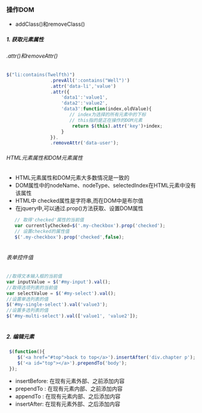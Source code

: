 ### 操作DOM

* addClass()和removeClass()


##### 1. 获取元素属性
###### .attr()和removeAttr()
```js
$("li:contains(Twelfth)")
				.prevAll(':contains("Well")')
				.attr('data-li','value')
				.attr({
				    'data1':'value1',
				    'data2':'value2',
				    'data3':function(index,oldValue){
				       // index为选择的所有元素中的下标
				       // this指的是正在操作的DOM元素
				        return $(this).attr('key')+index;
				    }
				}).
				.removeAttr('data-user');
```

###### HTML元素属性和DOM元素属性
- HTML元素属性和DOM元素大多数情况是一致的
- DOM属性中的nodeName、nodeType、selectedIndex在HTML元素中没有该属性
- HTML中 checked属性是字符串,而在DOM中是布尔值
- 在jquery中,可以通过.prop()方法获取、设置DOM属性
```js
   // 取得'checked'属性的当前值
   var currentlyChecked=$('.my-checkbox').prop('checked');
   // 设置checked的属性值
   $('.my-checkbox').prop('checked',false);
   
```

###### 表单控件值
```js
//取得文本输入框的当前值
var inputValue = $('#my-input').val();
//取得选项列表的当前值
var selectValue = $('#my-select').val();
//设置单选列表的值
$('#my-single-select').val('value3');
//设置多选列表的值
$('#my-multi-select').val(['value1', 'value2']);
 
```


##### 2. 编辑元素

```js
 $(function(){
    $('<a href="#top">back to top</a>').insertAfter('div.chapter p'); 
    $('<a id="top"></a>').prependTo('body');
 });
```
- insertBefore: 在现有元素外部、之前添加内容
- prependTo : 在现有元素内部、之前添加内容
- appendTo : 在现有元素内部、之后添加内容
- insertAfter: 在现有元素外部、之后添加内容

